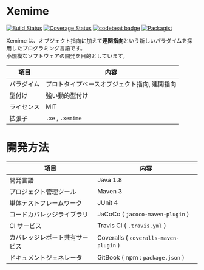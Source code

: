 # Xemime

[![Build Status](https://travis-ci.org/xemime-lang/xemime.svg?branch=master)](https://travis-ci.org/xemime-lang/xemime) [![Coverage Status](https://coveralls.io/repos/github/xemime-lang/xemime/badge.svg?branch=master)](https://coveralls.io/github/xemime-lang/xemime?branch=master) [![codebeat badge](https://codebeat.co/badges/8cc9d722-472d-4463-92bb-9a0c12da0e77)](https://codebeat.co/projects/github-com-xemime-lang-xemime-master)  [![Packagist](https://img.shields.io/packagist/l/doctrine/orm.svg)]()

Xemime は、オブジェクト指向に加えて**連関指向**という新しいパラダイムを採用したプログラミング言語です。<br>
小規模なソフトウェアの開発を目的としています。

| 項目 | 内容 |
| --- | --- |
| パラダイム | プロトタイプベースオブジェクト指向, 連関指向 |
| 型付け | 強い動的型付け |
| ライセンス | MIT |
| 拡張子 | ``.xe`` , ``.xemime`` |

# 開発方法

| 項目 | 内容 |
| ---- | ---- |
| 開発言語 | Java 1.8 |
| プロジェクト管理ツール | Maven 3 |
| 単体テストフレームワーク | JUnit 4 |
| コードカバレッジライブラリ | JaCoCo ( ``jacoco-maven-plugin`` ) |
| CI サービス | Travis CI ( ``.travis.yml`` ) |
| カバレッジレポート共有サービス | Coveralls ( ``coveralls-maven-plugin`` ) |
| ドキュメントジェネレータ | GitBook ( npm : ``package.json`` ) |
